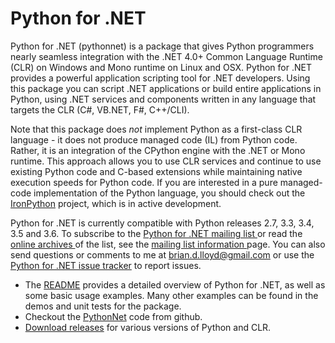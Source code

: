 # Python for .NET

Python for .NET (pythonnet) is a package that gives Python programmers nearly seamless integration with the .NET 4.0+ Common Language Runtime (CLR) on Windows and Mono runtime on Linux and OSX. Python for .NET provides a powerful application scripting tool for .NET developers. Using this package you can script .NET applications or build entire applications in Python, using .NET services and components written in any language that targets the CLR (C#, VB.NET, F#, C++/CLI).

Note that this package does _not_ implement Python as a first-class CLR language - it does not produce managed code (IL) from Python code. Rather, it is an integration of the CPython engine with the .NET or Mono runtime. This approach allows you to use CLR services and continue to use existing Python code and C-based extensions while maintaining native execution speeds for Python code. If you are interested in a pure managed-code implementation of the Python language, you should check out the [IronPython][1] project, which is in active development.

Python for .NET is currently compatible with Python releases 2.7, 3.3, 3.4, 3.5 and 3.6. To subscribe to the [ Python for .NET mailing list ][2] or read the [ online archives ][3] of the list, see the [ mailing list information ][2] page. You can also send questions or comments to me at [brian.d.lloyd@gmail.com][4] or use the [ Python for .NET issue tracker][5] to report issues.

-   The [README][6] provides a detailed overview of Python for .NET, as well as some basic usage examples. Many other examples can be found in the demos and unit tests for the package.
-   Checkout the [PythonNet][7] code from github.
-   [ Download releases][8] for various versions of Python and CLR.

[1]: http://www.ironpython.com

[2]: http://mail.python.org/mailman/listinfo/pythondotnet

[3]: http://mail.python.org/pipermail/pythondotnet/

[4]: mailto:brian.d.lloyd@gmail.com

[5]: http://github.com/pythonnet/pythonnet/issues

[6]: http://pythonnet.github.io/readme.html

[7]: http://github.com/pythonnet/pythonnet

[8]: https://pypi.python.org/pypi/pythonnet
